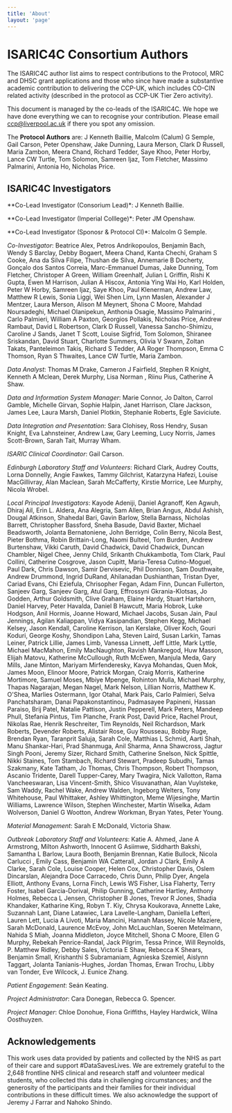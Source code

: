 ```yaml
---
title: 'About'
layout: 'page'
---
```



ISARIC4C Consortium Authors
=======

The ISARIC4C author list aims to respect contributions to the
Protocol, MRC and DHSC grant applications and those who since have made
a substantive academic contribution to delivering the CCP-UK, which
includes CO-CIN related activity (described in the protocol as CCP-UK
Tier Zero activity).

This document is managed by the co-leads of the ISARIC4C.
We hope we have done everything we can to recognise your contribution.
Please email ccp@liverpool.ac.uk if there you spot any omission.

The **Protocol Authors** are: J Kenneth Baillie, Malcolm (Calum) G Semple,
Gail Carson, Peter Openshaw, Jake Dunning, Laura Merson, Clark D
Russell, Maria Zambon, Meera Chand, Richard Tedder, Saye Khoo, Peter
Horby, Lance CW Turtle, Tom Solomon, Samreen Ijaz, Tom Fletcher, Massimo
Palmarini, Antonia Ho, Nicholas Price.

ISARIC4C Investigators
--------

**Co-Lead Investigator (Consorium Lead)*: J Kenneth Baillie.

**Co-Lead Investigator (Imperial Colllege)*: Peter JM Openshaw.

**Co-Lead Investigator (Sponosr & Protocol CI)*: Malcolm G Semple.

*Co-Investigator*:
Beatrice Alex,
Petros Andrikopoulos,
Benjamin Bach,
Wendy S Barclay,
Debby Bogaert,
Meera Chand,
Kanta Chechi,
Graham S Cooke,
Ana da Silva Filipe,
Thushan de Silva,
Annemarie B Docherty,
Gonçalo dos Santos Correia,
Marc-Emmanuel Dumas,
Jake Dunning,
Tom Fletcher,
Christoper A Green,
William Greenhalf,
Julian L Griffin,
Rishi K Gupta,
Ewen M Harrison,
Julian A Hiscox,
Antonia Ying Wai Ho,
Karl Holden,
Peter W Horby,
Samreen Ijaz,
Saye Khoo,
Paul Klenerman,
Andrew Law,
Matthew R Lewis,
Sonia Liggi,
Wei Shen Lim,
Lynn Maslen,
Alexander J Mentzer,
Laura Merson,
Alison M Meynert,
Shona C Moore,
Mahdad Noursadeghi,
Michael Olanipekun,
Anthonia Osagie,
Massimo Palmarini ,
Carlo Palmieri,
William A Paxton,
Georgios Pollakis,
Nicholas Price,
Andrew Rambaut,
David L Robertson,
Clark D Russell,
Vanessa Sancho-Shimizu,
Caroline J Sands,
Janet T Scott,
Louise Sigfrid,
Tom Solomon,
Shiranee Sriskandan,
David Stuart,
Charlotte Summers,
Olivia V Swann,
Zoltan Takats,
Panteleimon Takis,
Richard S Tedder,
AA Roger Thompson,
Emma C Thomson,
Ryan S Thwaites,
Lance CW Turtle,
Maria Zambon.

*Data Analyst*:
Thomas M Drake,
Cameron J Fairfield,
Stephen R Knight,
Kenneth A Mclean,
Derek Murphy,
Lisa Norman ,
Riinu Pius,
Catherine A Shaw.

*Data and Information System Manager*:
Marie Connor,
Jo Dalton,
Carrol Gamble,
Michelle Girvan,
Sophie Halpin,
Janet Harrison,
Clare Jackson,
James Lee,
Laura Marsh,
Daniel Plotkin,
Stephanie Roberts,
Egle Saviciute.

*Data Integration and Presentation*:
Sara Clohisey,
Ross Hendry,
Susan Knight,
Eva Lahnsteiner,
Andrew Law,
Gary Leeming,
Lucy Norris,
James Scott-Brown,
Sarah Tait,
Murray Wham.

*ISARIC Clinical Coordinator*: Gail Carson.

*Edinburgh Laboratory Staff and Volunteers*:
Richard Clark,
Audrey Coutts,
Lorna Donnelly,
Angie Fawkes,
Tammy Gilchrist,
Katarzyna Hafezi,
Louise MacGillivray,
Alan Maclean,
Sarah McCafferty,
Kirstie Morrice,
Lee Murphy,
Nicola Wrobel.

*Local Principal Investigators*:
Kayode Adeniji,
Daniel Agranoff,
Ken Agwuh,
Dhiraj Ail,
Erin L. Aldera,
Ana Alegria,
Sam Allen,
Brian Angus,
Abdul Ashish,
Dougal Atkinson,
Shahedal Bari,
Gavin Barlow,
Stella Barnass,
Nicholas Barrett,
Christopher Bassford,
Sneha Basude,
David Baxter,
Michael Beadsworth,
Jolanta Bernatoniene,
John Berridge,
Colin Berry,
Nicola Best,
Pieter Bothma,
Robin Brittain-Long,
Naomi Bulteel,
Tom Burden,
Andrew Burtenshaw,
Vikki Caruth,
David Chadwick,
David Chadwick,
Duncan Chambler,
Nigel Chee,
Jenny Child,
Srikanth Chukkambotla,
Tom Clark,
Paul Collini,
Catherine Cosgrove,
Jason Cupitt,
Maria-Teresa Cutino-Moguel,
Paul Dark,
Chris Dawson,
Samir Dervisevic,
Phil Donnison,
Sam Douthwaite,
Andrew Drummond,
Ingrid DuRand,
Ahilanadan Dushianthan,
Tristan Dyer,
Cariad Evans,
Chi Eziefula,
Chrisopher Fegan,
Adam Finn,
Duncan Fullerton,
Sanjeev Garg,
Sanjeev Garg,
Atul Garg,
Effrossyni Gkrania-Klotsas,
Jo Godden,
Arthur Goldsmith,
Clive Graham,
Elaine Hardy,
Stuart Hartshorn,
Daniel Harvey,
Peter Havalda,
Daniel B Hawcutt,
Maria Hobrok,
Luke Hodgson,
Anil Hormis,
Joanne Howard,
Michael Jacobs,
Susan Jain,
Paul Jennings,
Agilan Kaliappan,
Vidya Kasipandian,
Stephen Kegg,
Michael Kelsey,
Jason Kendall,
Caroline Kerrison,
Ian Kerslake,
Oliver Koch,
Gouri Koduri,
George Koshy,
Shondipon Laha,
Steven Laird,
Susan Larkin,
Tamas Leiner,
Patrick Lillie,
James Limb,
Vanessa Linnett,
Jeff Little,
Mark Lyttle,
Michael MacMahon,
Emily MacNaughton,
Ravish Mankregod,
Huw Masson,
Elijah Matovu,
Katherine McCullough,
Ruth McEwen,
Manjula Meda,
Gary Mills,
Jane Minton,
Mariyam Mirfenderesky,
Kavya Mohandas,
Quen Mok,
James Moon,
Elinoor Moore,
Patrick Morgan,
Craig Morris,
Katherine Mortimore,
Samuel Moses,
Mbiye Mpenge,
Rohinton Mulla,
Michael Murphy,
Thapas Nagarajan,
Megan Nagel,
Mark Nelson,
Lillian Norris,
Matthew K. O'Shea,
Marlies Ostermann,
Igor Otahal,
Mark Pais,
Carlo Palmieri,
Selva Panchatsharam,
Danai Papakonstantinou,
Padmasayee Papineni,
Hassan Paraiso,
Brij Patel,
Natalie Pattison,
Justin Pepperell,
Mark Peters,
Mandeep Phull,
Stefania Pintus,
Tim Planche,
Frank Post,
David Price,
Rachel Prout,
Nikolas Rae,
Henrik Reschreiter,
Tim Reynolds,
Neil Richardson,
Mark Roberts,
Devender Roberts,
Alistair Rose,
Guy Rousseau,
Bobby Ruge,
Brendan Ryan,
Taranprit Saluja,
Sarah Cole,
Matthias L Schmid,
Aarti Shah,
Manu Shankar-Hari,
Prad Shanmuga,
Anil Sharma,
Anna Shawcross,
Jagtur Singh Pooni,
Jeremy Sizer,
Richard Smith,
Catherine Snelson,
Nick Spittle,
Nikki Staines,
Tom Stambach,
Richard Stewart,
Pradeep Subudhi,
Tamas Szakmany,
Kate Tatham,
Jo Thomas,
Chris Thompson,
Robert Thompson,
Ascanio Tridente,
Darell Tupper-Carey,
Mary Twagira,
Nick Vallotton,
Rama Vancheeswaran,
Lisa Vincent-Smith,
Shico Visuvanathan,
Alan Vuylsteke,
Sam Waddy,
Rachel Wake,
Andrew Walden,
Ingeborg Welters,
Tony Whitehouse,
Paul Whittaker,
Ashley Whittington,
Meme Wijesinghe,
Martin Williams,
Lawrence Wilson,
Stephen Winchester,
Martin Wiselka,
Adam Wolverson,
Daniel G Wootton,
Andrew Workman,
Bryan Yates,
Peter Young.

*Material Management*:
Sarah E McDonald,
Victoria Shaw.

*Outbreak Laboratory Staff and Volunteers*:
Katie A. Ahmed,
Jane A Armstrong,
Milton Ashworth,
Innocent G Asiimwe,
Siddharth Bakshi,
Samantha L Barlow,
Laura Booth,
Benjamin Brennan,
Katie Bullock,
Nicola Carlucci ,
Emily Cass,
Benjamin WA Catterall,
Jordan J Clark,
Emily A Clarke,
Sarah Cole,
Louise Cooper,
Helen Cox,
Christopher Davis,
Oslem Dincarslan,
Alejandra Doce Carracedo,
Chris Dunn,
Philip Dyer,
Angela Elliott,
Anthony Evans,
Lorna Finch,
Lewis WS Fisher,
Lisa Flaherty,
Terry Foster,
Isabel Garcia-Dorival,
Philip Gunning,
Catherine Hartley,
Anthony Holmes,
Rebecca L Jensen,
Christopher B Jones,
Trevor R Jones,
Shadia Khandaker,
Katharine King,
Robyn T. Kiy,
Chrysa Koukorava,
Annette Lake,
Suzannah Lant,
Diane Latawiec,
Lara Lavelle-Langham,
Daniella Lefteri,
Lauren Lett,
Lucia A Livoti,
Maria Mancini,
Hannah Massey,
Nicole Maziere,
Sarah McDonald,
Laurence McEvoy,
John McLauchlan,
Soeren Metelmann,
Nahida S Miah,
Joanna Middleton,
Joyce Mitchell,
Shona C Moore,
Ellen G Murphy,
Rebekah Penrice-Randal,
Jack Pilgrim,
Tessa Prince,
Will Reynolds,
P. Matthew Ridley,
Debby Sales,
Victoria E Shaw,
Rebecca K Shears,
Benjamin Small,
Krishanthi S Subramaniam,
Agnieska Szemiel,
Aislynn Taggart,
Jolanta Tanianis-Hughes,
Jordan Thomas,
Erwan Trochu,
Libby van Tonder,
Eve Wilcock,
J. Eunice Zhang.

*Patient Engagement*:
Seán Keating.

*Project Administrator*:
Cara Donegan,
Rebecca G. Spencer.

*Project Manager*:
Chloe Donohue,
Fiona Griffiths,
Hayley Hardwick,
Wilna Oosthuyzen.

## Acknowledgements
This work uses data provided by patients and collected by the NHS as part of their care and support #DataSavesLives. We are extremely grateful to the 2,648 frontline NHS clinical and research staff and volunteer medical students, who collected this data in challenging circumstances; and the generosity of the participants and their families for their individual contributions in these difficult times. We also acknowledge the support of Jeremy J Farrar and Nahoko Shindo.

